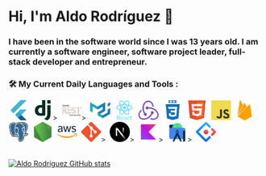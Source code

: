 # Hi, I'm Aldo Rodríguez :wave:
### I have been in the software world since I was 13 years old. I am currently a software engineer, software project leader, full-stack developer and entrepreneur.

### :hammer_and_wrench: My Current Daily Languages and Tools :
<div>
  <img src="https://github.com/devicons/devicon/blob/master/icons/flutter/flutter-original.svg" title="Flutter" alt="Flutter" width="40" height="40"/>&nbsp;
  <img src="https://github.com/devicons/devicon/blob/master/icons/django/django-plain.svg" title="AntDesign" **alt="Django" width="40" height="40"/>>&nbsp;
  <img src="https://github.com/devicons/devicon/blob/master/icons/djangorest/djangorest-original.svg" title="AntDesign" **alt="Django Rest Framework" width="40" height="40"/>>&nbsp;
  <img src="https://github.com/devicons/devicon/blob/master/icons/materialui/materialui-original.svg" title="Material UI" alt="Material UI" width="40" height="40"/>&nbsp;
  <img src="https://github.com/devicons/devicon/blob/master/icons/react/react-original-wordmark.svg" title="React" alt="React" width="40" height="40"/>&nbsp;
  <img src="https://github.com/devicons/devicon/blob/master/icons/redux/redux-original.svg" title="Redux" alt="Redux " width="40" height="40"/>&nbsp;
  <img src="https://github.com/devicons/devicon/blob/master/icons/css3/css3-plain-wordmark.svg"  title="CSS3" alt="CSS" width="40" height="40"/>&nbsp;
  <img src="https://github.com/devicons/devicon/blob/master/icons/html5/html5-original.svg" title="HTML5" alt="HTML" width="40" height="40"/>&nbsp;
  <img src="https://github.com/devicons/devicon/blob/master/icons/javascript/javascript-original.svg" title="JavaScript" alt="JavaScript" width="40" height="40"/>&nbsp;
  <img src="https://github.com/devicons/devicon/blob/master/icons/firebase/firebase-plain.svg" title="Firebase" alt="Firebase" width="40" height="40"/>&nbsp;
  <img src="https://github.com/devicons/devicon/blob/master/icons/postgresql/postgresql-original.svg" title="MySQL"  alt="MySQL" width="40" height="40"/>&nbsp;
  <img src="https://github.com/devicons/devicon/blob/master/icons/nodejs/nodejs-original.svg" title="NodeJS" alt="NodeJS" width="40" height="40"/>&nbsp;
  <img src="https://github.com/devicons/devicon/blob/master/icons/amazonwebservices/amazonwebservices-original-wordmark.svg" title="AWS" alt="AWS" width="40" height="40"/>&nbsp;
  <img src="https://github.com/devicons/devicon/blob/master/icons/git/git-original.svg" title="Git" **alt="Git" width="40" height="40"/>>&nbsp;
  <img src="https://github.com/devicons/devicon/blob/master/icons/nextjs/nextjs-original.svg" title="PostgreSQL" **alt="PostgreSQL" width="40" height="40"/>>&nbsp;
  <img src="https://github.com/devicons/devicon/blob/master/icons/kotlin/kotlin-original.svg" title="Kotlin" **alt="Kotlin" width="40" height="40"/>>&nbsp;
  <img src="https://github.com/devicons/devicon/blob/master/icons/androidstudio/androidstudio-original.svg" title="Android Studio" **alt="Android Studio" width="40" height="40"/>>&nbsp;
  <img src="https://github.com/devicons/devicon/blob/master/icons/antdesign/antdesign-original.svg" title="AntDesign" **alt="AntDesign" width="40" height="40"/>
</div>
<br />

[![Aldo Rodriguez GitHub stats](https://github-readme-stats.vercel.app/api?username=aldorodz)](https://github.com/anuraghazra/github-readme-stats)


<!--
**aldorodz/aldorodz** is a ✨ _special_ ✨ repository because its `README.md` (this file) appears on your GitHub profile.

Here are some ideas to get you started:

- 🔭 I’m currently working on ...
- 🌱 I’m currently learning ...
- 👯 I’m looking to collaborate on ...
- 🤔 I’m looking for help with ...
- 💬 Ask me about ...
- 📫 How to reach me: ...
- 😄 Pronouns: ...
- ⚡ Fun fact: ...
-->
